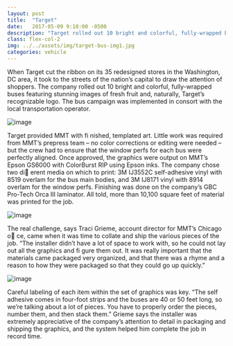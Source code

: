 ```yaml
---
layout: post
title:  "Target"
date:   2017-05-09 9:10:00 -0500
description: "Target rolled out 10 bright and colorful, fully-wrapped buses"
class: flex-col-2
img: ../../assets/img/target-bus-img1.jpg
categories: vehicle
---
```

When Target cut the ribbon on its 35 redesigned stores in the Washington, DC area, it took to the streets of the nation’s capital to draw the
attention of shoppers. The company rolled out 10 bright and colorful, fully-wrapped buses featuring stunning images of fresh fruit and, naturally,
Target’s recognizable logo. The bus campaign was implemented in consort with the local transportation operator.

![image](../../assets/img/target-bus-img2.jpg "some image")

Target provided MMT with fi nished, templated art. Little work was required
from MMT’s prepress team – no color corrections or editing were needed – but the crew had to ensure that the window perfs for each bus were perfectly aligned. Once approved, the graphics were output on MMT’s Epson GS6000 with ColorBurst RIP using Epson inks. The company chose two di erent media on which to print: 3M IJ3552C self-adhesive vinyl with 8519 overlam for the bus main bodies, and 3M IJ8171 vinyl with 8914 overlam for the window perfs. Finishing was done on the company’s GBC Pro-Tech Orca III laminator. All told, more than 10,100 square feet of material was printed for the job.

![image](../../assets/img/target-bus-img3.jpg "some image")

The real challenge, says Traci Grieme, account director for MMT’s Chicago o ce, came when it was time to collate and ship the various pieces of the job. “The installer didn’t have a lot of space to work with, so he could not lay out all the graphics and fi gure them out. It was really important that the materials came packaged very organized, and that there was a rhyme and a reason to how they were packaged so that they could go up quickly.”

![image](../../assets/img/target-bus-img4.jpg "some image")

Careful labeling of each item within the set of graphics was key. “The self adhesive comes in four-foot strips and the buses are 40 or 50 feet long, so we’re talking about a lot of pieces. You have to properly order the pieces, number them, and then stack them.” Grieme says the installer was extremely appreciative of the company’s attention to detail in packaging and shipping the graphics, and the system helped him complete the job in record time.
